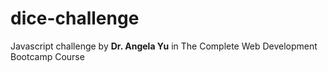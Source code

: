 # dice-challenge

Javascript challenge by **Dr. Angela Yu** in The Complete Web Development Bootcamp Course